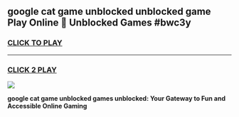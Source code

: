 
## google cat game unblocked unblocked game Play Online 👋 Unblocked Games #bwc3y
<h3>
<a href="https://premium.freeplayer.one?title=google_cat_game_unblocked&ref=21F">CLICK TO PLAY</a></h3>
<hr>

<h3>
<a href="https://premium.freeplayer.one?title=google_cat_game_unblocked&ref=21F">CLICK 2 PLAY</a>
  
</h3>

<a href="https://premium.freeplayer.one?title=google_cat_game_unblocked&ref=21F/"><img src="https://clearcache.store/games.png"></a>


**google cat game unblocked games unblocked: Your Gateway to Fun and Accessible Online Gaming**

